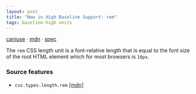 ```yaml
---
layout: post
title: "New in High Baseline Support: rem"
tags: baseline-high units
---
```


[caniuse](https://caniuse.com/?search=rem) · [mdn](https://developer.mozilla.org/en-US/search?q=rem) · [spec](https://drafts.csswg.org/css-values-4/#font-relative-lengths)

The `rem` CSS length unit is a font-relative length that is equal to the font size of the root HTML element which for most browsers is `16px`.

### Source features

- ``css.types.length.rem`` [[mdn]](https://developer.mozilla.org/en-US/search?q=css.types.length.rem)
